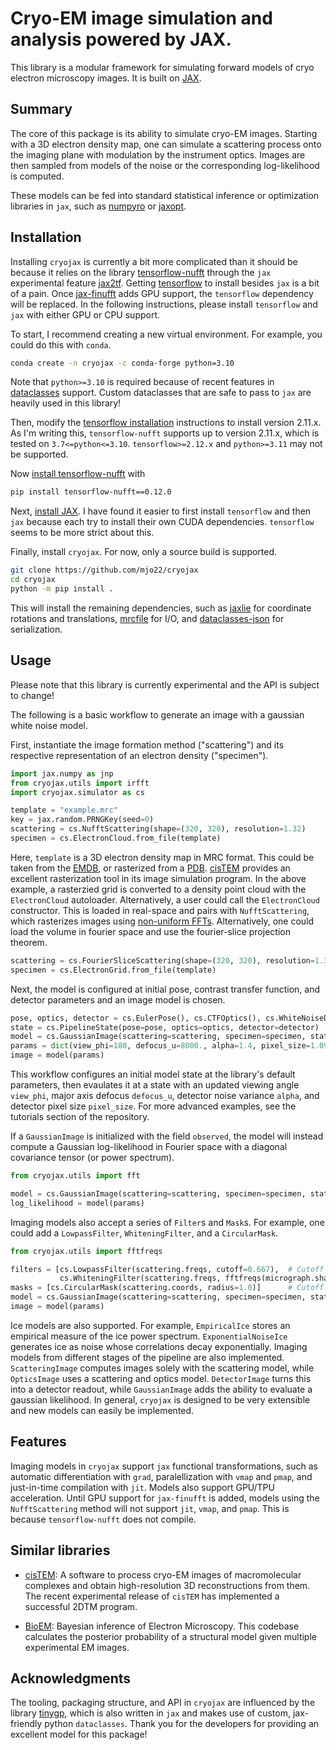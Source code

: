 # Cryo-EM image simulation and analysis powered by JAX.
This library is a modular framework for simulating forward models of cryo electron microscopy images. It is built on [JAX](https://github.com/google/jax).

## Summary

The core of this package is its ability to simulate cryo-EM images. Starting with a 3D electron density map, one can simulate a scattering process onto the imaging plane with modulation by the instrument optics. Images are then sampled from models of the noise or the corresponding log-likelihood is computed.

These models can be fed into standard statistical inference or optimization libraries in `jax`, such as [numpyro](https://github.com/pyro-ppl/numpyro) or [jaxopt](https://github.com/google/jaxopt).

## Installation

Installing `cryojax` is currently a bit more complicated than it should be because it relies on the library [tensorflow-nufft](https://github.com/mrphys/tensorflow-nufft) through the `jax` experimental feature [jax2tf](https://github.com/google/jax/blob/main/jax/experimental/jax2tf/README.md). Getting [tensorflow](https://github.com/tensorflow/tensorflow) to install besides `jax` is a bit of a pain. Once [jax-finufft](https://github.com/dfm/jax-finufft) adds GPU support, the `tensorflow` dependency will be replaced. In the following instructions, please install `tensorflow` and `jax` with either GPU or CPU support.

To start, I recommend creating a new virtual environment. For example, you could do this with `conda`.

```bash
conda create -n cryojax -c conda-forge python=3.10
```

Note that `python>=3.10` is required because of recent features in [dataclasses](https://docs.python.org/3/library/dataclasses.html) support. Custom dataclasses that are safe to pass to `jax` are heavily used in this library!

Then, modify the [tensorflow installation](https://www.tensorflow.org/install/pip) instructions to install version 2.11.x. As I'm writing this, `tensorflow-nufft` supports up to version 2.11.x, which is tested on `3.7<=python<=3.10`. `tensorflow>=2.12.x` and `python>=3.11` may not be supported.

Now [install tensorflow-nufft](https://mrphys.github.io/tensorflow-nufft/guide/start/) with

```bash
pip install tensorflow-nufft==0.12.0
```

Next, [install JAX](https://github.com/google/jax#installation). I have found it easier to first install `tensorflow` and then `jax` because each try to install their own CUDA dependencies. `tensorflow` seems to be more strict about this.

Finally, install `cryojax`. For now, only a source build is supported.

```bash
git clone https://github.com/mjo22/cryojax
cd cryojax
python -m pip install .
```

This will install the remaining dependencies, such as [jaxlie](https://github.com/brentyi/jaxlie) for coordinate rotations and translations, [mrcfile](https://github.com/ccpem/mrcfile) for I/O, and [dataclasses-json](https://github.com/lidatong/dataclasses-json) for serialization.

## Usage

Please note that this library is currently experimental and the API is subject to change!

The following is a basic workflow to generate an image with a gaussian white noise model.

First, instantiate the image formation method ("scattering") and its respective representation
of an electron density ("specimen").

```python
import jax.numpy as jnp
from cryojax.utils import irfft
import cryojax.simulator as cs

template = "example.mrc"
key = jax.random.PRNGKey(seed=0)
scattering = cs.NufftScattering(shape=(320, 320), resolution=1.32)
specimen = cs.ElectronCloud.from_file(template)
```

Here, `template` is a 3D electron density map in MRC format. This could be taken from the [EMDB](https://www.ebi.ac.uk/emdb/), or rasterized from a [PDB](https://www.rcsb.org/). [cisTEM](https://github.com/timothygrant80/cisTEM) provides an excellent rasterization tool in its image simulation program. In the above example, a rasterzied grid is converted to a density point cloud with the `ElectronCloud` autoloader. Alternatively, a user could call the `ElectronCloud` constructor. This is loaded in real-space and pairs with ``NufftScattering``, which rasterizes images using [non-uniform FFTs](https://github.com/mrphys/tensorflow-nufft). Alternatively, one could load the volume in fourier space and use the fourier-slice projection theorem.

```python
scattering = cs.FourierSliceScattering(shape=(320, 320), resolution=1.32)
specimen = cs.ElectronGrid.from_file(template)
```

Next, the model is configured at initial pose, contrast transfer function, and detector parameters
and an image model is chosen.

```python
pose, optics, detector = cs.EulerPose(), cs.CTFOptics(), cs.WhiteNoiseDetector(key=key, pixel_size=1.1)
state = cs.PipelineState(pose=pose, optics=optics, detector=detector)
model = cs.GaussianImage(scattering=scattering, specimen=specimen, state=state)
params = dict(view_phi=180, defocus_u=8000., alpha=1.4, pixel_size=1.09)
image = model(params)
```

This workflow configures an initial model state at the library's default parameters, then evaulates it at a state with an updated viewing angle `view_phi`, major axis defocus `defocus_u`, detector noise variance `alpha`, and detector pixel size `pixel_size`. For more advanced examples, see the tutorials section of the repository.

If a `GaussianImage` is initialized with the field `observed`, the model will instead compute a Gaussian log-likelihood in Fourier space with a diagonal covariance tensor (or power spectrum).

```python
from cryojax.utils import fft

model = cs.GaussianImage(scattering=scattering, specimen=specimen, state=state, observed=observed)
log_likelihood = model(params)
```

Imaging models also accept a series of `Filter`s and `Mask`s. For example, one could add a `LowpassFilter`, `WhiteningFilter`, and a `CircularMask`.

```python
from cryojax.utils import fftfreqs

filters = [cs.LowpassFilter(scattering.freqs, cutoff=0.667),  # Cutoff modes above 2/3 Nyquist frequency
           cs.WhiteningFilter(scattering.freqs, fftfreqs(micrograph.shape), micrograph)]
masks = [cs.CircularMask(scattering.coords, radius=1.0)]      # Cutoff pixels above radius equal to (half) image size
model = cs.GaussianImage(scattering=scattering, specimen=specimen, state=state, filters=filters, masks=masks)
image = model(params)
```

Ice models are also supported. For example, `EmpiricalIce` stores an empirical measure of the ice power spectrum. `ExponentialNoiseIce` generates ice as noise whose correlations decay exponentially. Imaging models from different stages of the pipeline are also implemented. `ScatteringImage` computes images solely with the scattering model, while `OpticsImage` uses a scattering and optics model. `DetectorImage` turns this into a detector readout, while `GaussianImage` adds the ability to evaluate a gaussian likelihood. In general, `cryojax` is designed to be very extensible and new models can easily be implemented.

## Features

Imaging models in `cryojax` support `jax` functional transformations, such as automatic differentiation with `grad`, paralellization with `vmap` and `pmap`, and just-in-time compilation with `jit`. Models also support GPU/TPU acceleration. Until GPU support for `jax-finufft` is added, models using the `NufftScattering` method will not support `jit`, `vmap`, and `pmap`. This is because `tensorflow-nufft` does not compile.

## Similar libraries

- [cisTEM](https://github.com/timothygrant80/cisTEM): A software to process cryo-EM images of macromolecular complexes and obtain high-resolution 3D reconstructions from them. The recent experimental release of `cisTEM` has implemented a successful 2DTM program.

- [BioEM](https://github.com/bio-phys/BioEM): Bayesian inference of Electron Microscopy. This codebase calculates the posterior probability of a structural model given multiple experimental EM images.

## Acknowledgments

The tooling, packaging structure, and API in `cryojax` are influenced by the library [tinygp](https://github.com/dfm/tinygp), which is also written in `jax` and makes use of custom, jax-friendly python `dataclasses`. Thank you for the developers for providing an excellent model for this package!
